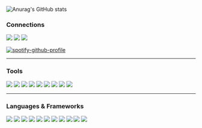 ![Anurag's GitHub stats](https://github-readme-stats.vercel.app/api?username=dubskysteam&count_private=true&show_icons=true&theme=dark)
### Connections
[![](https://img.shields.io/badge/Steam-000000?style=for-the-badge&logo=steam&logoColor=white)](https://steamcommunity.com/id/dubskyplays)
[![](https://img.shields.io/badge/Discord-7289DA?style=for-the-badge&logo=discord&logoColor=white)](https://discord.gg/Dg9Hv7j)
[![](https://img.shields.io/badge/Twitter-1DA1F2?style=for-the-badge&logo=twitter&logoColor=white)](https://twitter.com/dubskysteam)

[![spotify-github-profile](https://spotify-github-profile.vercel.app/api/view?uid=c.maas.acc&cover_image=true&theme=novatorem&bar_color=53b14f&bar_color_cover=false)](https://github.com/kittinan/spotify-github-profile)
___
### Tools
<div style="display: inline-block">
  <img src="https://img.icons8.com/color/48/000000/intellij-idea.png"/>
  <img src="https://img.icons8.com/color/48/000000/pycharm.png"/>
  <img src="https://img.icons8.com/color/48/000000/webstorm.png"/>
  <img src="https://img.icons8.com/color/48/000000/git.png"/>
  <img src="https://img.icons8.com/color/48/000000/visual-studio-code-2019.png"/>
  <img src="https://img.icons8.com/external-vitaliy-gorbachev-blue-vitaly-gorbachev/48/000000/external-atom-nature-resource-vitaliy-gorbachev-blue-vitaly-gorbachev.png"/>
  <img src="https://img.icons8.com/color/50/000000/travis-ci.png"/>
  <img src="https://img.icons8.com/fluency/50/000000/docker.png"/>
  <img src="https://img.icons8.com/ios/50/000000/maven-ios.png"/>
</div>

___
### Languages & Frameworks
<div style="display: inline-block">
  <img src="https://img.icons8.com/color/50/000000/java-coffee-cup-logo--v1.png"/>
  <img src="https://img.icons8.com/color/48/000000/kotlin.png"/>
  <img src="https://img.icons8.com/color/50/000000/python--v1.png"/>
  <img src="https://img.icons8.com/external-tal-revivo-shadow-tal-revivo/48/000000/external-javascript-is-a-high-level-interpreted-programming-language-logo-shadow-tal-revivo.png"/>
  <img src="https://img.icons8.com/color/50/000000/c-programming.png"/>
  <img src="https://img.icons8.com/color/50/000000/c-plus-plus-logo.png"/>
  <img src="https://img.icons8.com/color/50/000000/c-sharp-logo-2.png"/>
  <img src="https://img.icons8.com/color/50/000000/spring-logo.png"/>
  <img src="https://img.icons8.com/color/50/000000/html-5--v1.png"/>
  <img src="https://img.icons8.com/color/50/000000/css3.png"/>
  <img src="https://img.icons8.com/color/50/000000/react-native.png"/>
</div>
